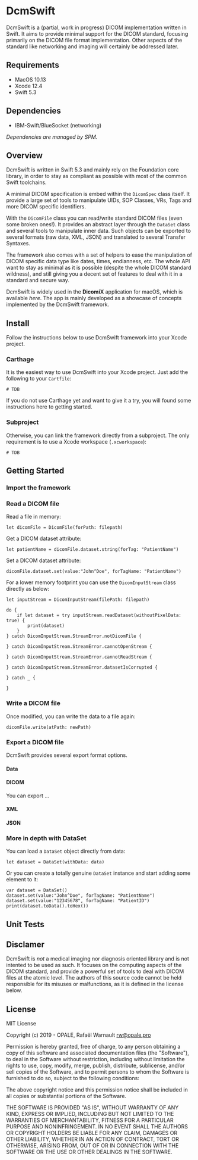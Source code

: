 # DcmSwift

DcmSwift is a (partial, work in progress) DICOM implementation written in Swift. It aims to provide minimal support for the DICOM standard, focusing primarily on the DICOM file format implementation. Other aspects of the standard like networking and imaging will certainly be addressed later. 

## Requirements

* MacOS 10.13
* Xcode 12.4
* Swift 5.3

## Dependencies

* IBM-Swift/BlueSocket (networking)

*Dependencies are managed by SPM.*

## Overview

DcmSwift is written in Swift 5.3 and mainly rely on the Foundation core library, in order to stay as compliant as possible with most of the common Swift toolchains.

A minimal DICOM specification is embed within the `DicomSpec` class itself. It provide a large set of tools to manipulate UIDs, SOP Classes, VRs, Tags and more DICOM specific identifiers.

With the `DicomFile` class you can read/write standard DICOM files (even some broken ones!). It provides an abstract layer through the `DataSet` class and several tools to manipulate inner data. Such objects can be exported to several formats (raw data, XML, JSON) and translated to several Transfer Syntaxes.

The framework also comes with a set of helpers to ease the manipulation of DICOM specific data type like dates, times, endianness, etc. The whole API want to stay as minimal as it is possible (despite the whole DICOM standard wildness), and still giving you a decent set of features to deal with it in a standard and secure way.

DcmSwift is widely used in the **DicomiX** application for macOS, which is available *here*. The app is mainly developed as a showcase of concepts implemented by the DcmSwift framework.

## Install

Follow the instructions below to use DcmSwift framework into your Xcode project.

### Carthage

It is the easiest way to use DcmSwift into your Xcode project. Just add the following to your `Cartfile`:

    # TDB
    
If you do not use Carthage yet and want to give it a try, you will found some instructions here to getting started.

### Subproject

Otherwise, you can link the framework directly from a subproject. The only requirement is to use a Xcode workspace (`.xcworkspace`):

    # TDB

## Getting Started

### Import the framework



### Read a DICOM file

Read a file in memory:

    let dicomFile = DicomFile(forPath: filepath)

Get a DICOM dataset attribute:

    let patientName = dicomFile.dataset.string(forTag: "PatientName")

Set a DICOM dataset attribute:

    dicomFile.dataset.set(value:"John^Doe", forTagName: "PatientName")
    
For a lower memory footprint you can use the `DicomInputStream` class directly as below:

    let inputStream = DicomInputStream(filePath: filepath)
    
    do {
        if let dataset = try inputStream.readDataset(withoutPixelData: true) {
            print(dataset)
        }
    } catch DicomInputStream.StreamError.notDicomFile {

    } catch DicomInputStream.StreamError.cannotOpenStream {

    } catch DicomInputStream.StreamError.cannotReadStream {

    } catch DicomInputStream.StreamError.datasetIsCorrupted {

    } catch _ {

    }

### Write a DICOM file

Once modified, you can write the data to a file again:

    dicomFile.write(atPath: newPath)

### Export a DICOM file

DcmSwift provides several export format options.

#### Data

#### DICOM

You can export …

#### XML

#### JSON

### More in depth with DataSet

You can load a `DataSet` object directly from data:

    let dataset = DataSet(withData: data)

Or you can create a totally genuine `DataSet` instance and start adding some element to it:

    var dataset = DataSet()
    dataset.set(value:"John^Doe", forTagName: "PatientName")
    dataset.set(value:"12345678", forTagName: "PatientID")
    print(dataset.toData().toHex())

## Unit Tests

## 

## Disclamer

DcmSwift is *not* a medical imaging nor diagnosis oriented library and is not intented to be used as such. It focuses on the computing aspects of the DICOM standard, and provide a powerful set of tools to deal with DICOM files at the atomic level. The authors of this source code cannot be held responsible for its misuses or malfunctions, as it is defined in the license below.

## License

MIT License

Copyright (c) 2019 - OPALE, Rafaël Warnault <rw@opale.pro>

Permission is hereby granted, free of charge, to any person obtaining a copy
of this software and associated documentation files (the "Software"), to deal
in the Software without restriction, including without limitation the rights
to use, copy, modify, merge, publish, distribute, sublicense, and/or sell
copies of the Software, and to permit persons to whom the Software is
furnished to do so, subject to the following conditions:

The above copyright notice and this permission notice shall be included in all
copies or substantial portions of the Software.

THE SOFTWARE IS PROVIDED "AS IS", WITHOUT WARRANTY OF ANY KIND, EXPRESS OR
IMPLIED, INCLUDING BUT NOT LIMITED TO THE WARRANTIES OF MERCHANTABILITY,
FITNESS FOR A PARTICULAR PURPOSE AND NONINFRINGEMENT. IN NO EVENT SHALL THE
AUTHORS OR COPYRIGHT HOLDERS BE LIABLE FOR ANY CLAIM, DAMAGES OR OTHER
LIABILITY, WHETHER IN AN ACTION OF CONTRACT, TORT OR OTHERWISE, ARISING FROM,
OUT OF OR IN CONNECTION WITH THE SOFTWARE OR THE USE OR OTHER DEALINGS IN THE
SOFTWARE.
